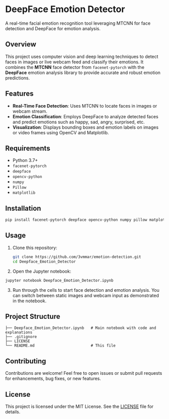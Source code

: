 # DeepFace Emotion Detector

A real-time facial emotion recognition tool leveraging MTCNN for face detection and DeepFace for emotion analysis.

## Overview

This project uses computer vision and deep learning techniques to detect faces in images or live webcam feed and classify their emotions. It combines the **MTCNN** face detector from `facenet-pytorch` with the **DeepFace** emotion analysis library to provide accurate and robust emotion predictions.

## Features

* **Real-Time Face Detection**: Uses MTCNN to locate faces in images or webcam stream.
* **Emotion Classification**: Employs DeepFace to analyze detected faces and predict emotions such as happy, sad, angry, surprised, etc.
* **Visualization**: Displays bounding boxes and emotion labels on images or video frames using OpenCV and Matplotlib.

## Requirements

* Python 3.7+
* `facenet-pytorch`
* `deepface`
* `opencv-python`
* `numpy`
* `Pillow`
* `matplotlib`

## Installation

```bash
pip install facenet-pytorch deepface opencv-python numpy pillow matplotlib
```

## Usage

1. Clone this repository:

   ```bash
   git clone https://github.com/3vmmar/emotion-detection.git
   cd Deepface_Emotion_Detector
   ```

2. Open the Jupyter notebook:
```bash
jupyter notebook Deepface_Emotion_Detector.ipynb
````

3. Run through the cells to start face detection and emotion analysis. You can switch between static images and webcam input as demonstrated in the notebook.

## Project Structure

```
├── Deepface_Emotion_Detector.ipynb   # Main notebook with code and explanations
├── .gitignore
├── LICENSE 
└── README.md                         # This file
```

## Contributing

Contributions are welcome! Feel free to open issues or submit pull requests for enhancements, bug fixes, or new features.

## License

This project is licensed under the MIT License. See the [LICENSE](LICENSE) file for details.
